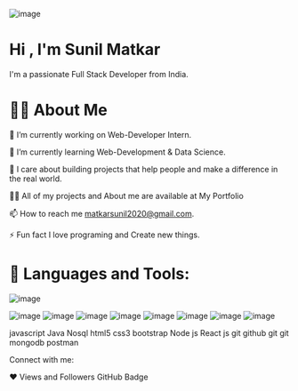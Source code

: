 
![image](https://user-images.githubusercontent.com/98326772/208716675-fd59aa06-a5ce-43cb-a13c-c901460a44d8.png)


# Hi , I'm Sunil Matkar


I'm a passionate Full Stack Developer from India.

#  🙋‍♂️ About Me

🔭 I’m currently working on Web-Developer Intern.

🌱 I’m currently learning Web-Development & Data Science.

👯 I care about building projects that help people and make a difference in the real world.

👨‍💻 All of my projects and About me are available at My Portfolio

📫 How to reach me matkarsunil2020@gmail.com.

⚡ Fun fact I love programing and Create new things.

# 🚀 Languages and Tools:


![image](https://user-images.githubusercontent.com/98326772/208718252-aadefb2c-763f-4c31-a724-253960838293.png)

![image](https://user-images.githubusercontent.com/98326772/208719050-fb06789b-8c36-49fa-bda7-a9a35aefc3d9.png)
![image](https://user-images.githubusercontent.com/98326772/208719090-04fe2f98-6fdc-45b2-9d9b-1dacc53fd187.png)
![image](https://user-images.githubusercontent.com/98326772/208719123-8f6588c5-32a5-40c0-9d13-72c04122f06c.png)
![image](https://user-images.githubusercontent.com/98326772/208719150-9ce980c2-7688-454b-8bcf-85f44038fb39.png)
![image](https://user-images.githubusercontent.com/98326772/208719244-975c2623-c4b2-4304-9c5e-817bc9ea5b16.png)
![image](https://user-images.githubusercontent.com/98326772/208719175-544b6d7a-9745-4a17-893f-81d045866fa0.png)
![image](https://user-images.githubusercontent.com/98326772/208719300-b5d17040-4212-4c04-804d-6c692b0f90aa.png)
![image](https://user-images.githubusercontent.com/98326772/208719332-9a442b26-51ed-4a52-9db7-9a6007be3a0b.png)

javascript Java Nosql html5 css3 bootstrap Node js  React js  git github git git   mongodb  postman


Connect with me:

    

❤ Views and Followers
 GitHub Badge
